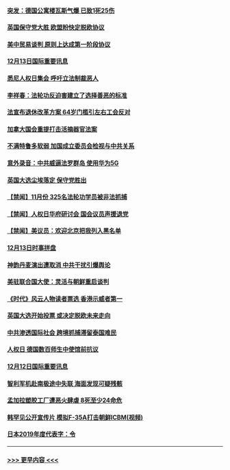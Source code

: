 #### [突发：德国公寓楼瓦斯气爆 已致1死25伤](../pages/prog202/a102728921.md?t=12140322) 
#### [英国保守党大胜 欧盟盼快定脱欧协议](../pages/prog202/a102728883.md?t=12140322) 
#### [美中贸易谈判 原则上达成第一阶段协议](../pages/prog202/a102728865.md?t=12140322) 
#### [12月13日国际重要讯息](../pages/prog202/a102728664.md?t=12140322) 
#### [悉尼人权日集会 呼吁立法制裁恶人](../pages/prog202/a102728672.md?t=12140322) 
#### [李祥春：法轮功反迫害建立了选择善恶的标准](../pages/prog202/a102728599.md?t=12140322) 
#### [法宣布退休改革方案 64岁门槛引左右工会反对](../pages/prog202/a102728327.md?t=12140322) 
#### [加拿大国会重提打击活摘器官法案](../pages/prog202/a102728341.md?t=12140322) 
#### [不满特鲁多软弱 加国成立委员会检视与中共关系](../pages/prog202/a102728140.md?t=12140322) 
#### [意外录音：中共威逼法罗群岛 使用华为5G](../pages/prog202/a102728334.md?t=12140322) 
#### [英国大选尘埃落定 保守党胜出](../pages/prog202/a102728325.md?t=12140322) 
#### [【禁闻】11月份 325名法轮功学员被非法抓捕](../pages/prog202/a102728306.md?t=12140322) 
#### [【禁闻】人权日华府研讨会 国会议员声援退党](../pages/prog202/a102728297.md?t=12140322) 
#### [【禁闻】美议员：欢迎北京把我列入黑名单](../pages/prog202/a102728268.md?t=12140322) 
#### [12月13日时事拼盘](../pages/prog202/a102728256.md?t=12140322) 
#### [神韵丹麦演出遭取消 中共干扰引爆舆论](../pages/prog202/a102728165.md?t=12140322) 
#### [美驻联合国大使：灵活与朝鲜重启谈判](../pages/prog202/a102728150.md?t=12140322) 
#### [《时代》风云人物读者票选 香港示威者第一](../pages/prog202/a102728156.md?t=12140322) 
#### [英国大选开始投票 或决定脱欧未来走向](../pages/prog202/a102728127.md?t=12140322) 
#### [中共渗透国际社会 跨境抓捕滞留泰国难民](../pages/prog202/a102728116.md?t=12140322) 
#### [人权日 德国数百师生中使馆前抗议](../pages/prog202/a102728104.md?t=12140322) 
#### [12月12日国际重要讯息](../pages/prog202/a102727989.md?t=12140322) 
#### [智利军机赴南极途中失联 海面发现可疑残骸](../pages/prog202/a102727965.md?t=12140322) 
#### [孟加拉塑胶工厂遭恶火肆虐 8死至少24命危](../pages/prog202/a102727934.md?t=12140322) 
#### [韩罕见公开宣传片 模拟F-35A打击朝鲜ICBM(视频)](../pages/prog202/a102727913.md?t=12140322) 
#### [日本2019年度代表字：令](../pages/prog202/a102727874.md?t=12140322) 

----
#### [ >>> 更早内容 <<< ](../indexes/prog202-earlier.md)
